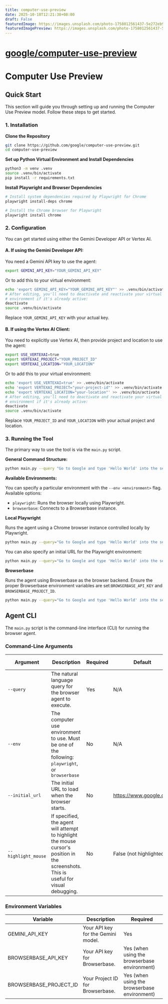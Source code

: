 ```yaml
---
title: computer-use-preview
date: 2025-10-10T12:21:38+08:00
draft: False
featuredImage: https://images.unsplash.com/photo-1758012561437-5e272eb9e1d1?ixid=M3w0NjAwMjJ8MHwxfHJhbmRvbXx8fHx8fHx8fDE3NjAwNzAwNjh8&ixlib=rb-4.1.0
featuredImagePreview: https://images.unsplash.com/photo-1758012561437-5e272eb9e1d1?ixid=M3w0NjAwMjJ8MHwxfHJhbmRvbXx8fHx8fHx8fDE3NjAwNzAwNjh8&ixlib=rb-4.1.0
---
```


# [google/computer-use-preview](https://github.com/google/computer-use-preview)

# Computer Use Preview

## Quick Start

This section will guide you through setting up and running the Computer Use Preview model. Follow these steps to get started.

### 1. Installation

**Clone the Repository**

```bash
git clone https://github.com/google/computer-use-preview.git
cd computer-use-preview
```

**Set up Python Virtual Environment and Install Dependencies**

```bash
python3 -m venv .venv
source .venv/bin/activate
pip install -r requirements.txt
```

**Install Playwright and Browser Dependencies**

```bash
# Install system dependencies required by Playwright for Chrome
playwright install-deps chrome

# Install the Chrome browser for Playwright
playwright install chrome
```

### 2. Configuration
You can get started using either the Gemini Developer API or Vertex AI.

#### A. If using the Gemini Developer API:

You need a Gemini API key to use the agent:

```bash
export GEMINI_API_KEY="YOUR_GEMINI_API_KEY"
```

Or to add this to your virtual environment:

```bash
echo 'export GEMINI_API_KEY="YOUR_GEMINI_API_KEY"' >> .venv/bin/activate
# After editing, you'll need to deactivate and reactivate your virtual
# environment if it's already active:
deactivate
source .venv/bin/activate
```

Replace `YOUR_GEMINI_API_KEY` with your actual key.

#### B. If using the Vertex AI Client:

You need to explicitly use Vertex AI, then provide project and location to use the agent:

```bash
export USE_VERTEXAI=true
export VERTEXAI_PROJECT="YOUR_PROJECT_ID"
export VERTEXAI_LOCATION="YOUR_LOCATION"
```

Or to add this to your virtual environment:

```bash
echo 'export USE_VERTEXAI=true' >> .venv/bin/activate
echo 'export VERTEXAI_PROJECT="your-project-id"' >> .venv/bin/activate
echo 'export VERTEXAI_LOCATION="your-location"' >> .venv/bin/activate
# After editing, you'll need to deactivate and reactivate your virtual
# environment if it's already active:
deactivate
source .venv/bin/activate
```

Replace `YOUR_PROJECT_ID` and `YOUR_LOCATION` with your actual project and location.

### 3. Running the Tool

The primary way to use the tool is via the `main.py` script.

**General Command Structure:**

```bash
python main.py --query "Go to Google and type 'Hello World' into the search bar"
```

**Available Environments:**

You can specify a particular environment with the ```--env <environment>``` flag.  Available options:

- `playwright`: Runs the browser locally using Playwright.
- `browserbase`: Connects to a Browserbase instance.

**Local Playwright**

Runs the agent using a Chrome browser instance controlled locally by Playwright.

```bash
python main.py --query="Go to Google and type 'Hello World' into the search bar" --env="playwright"
```

You can also specify an initial URL for the Playwright environment:

```bash
python main.py --query="Go to Google and type 'Hello World' into the search bar" --env="playwright" --initial_url="https://www.google.com/search?q=latest+AI+news"
```

**Browserbase**

Runs the agent using Browserbase as the browser backend. Ensure the proper Browserbase environment variables are set:`BROWSERBASE_API_KEY` and `BROWSERBASE_PROJECT_ID`.

```bash
python main.py --query="Go to Google and type 'Hello World' into the search bar" --env="browserbase"
```

## Agent CLI

The `main.py` script is the command-line interface (CLI) for running the browser agent.

### Command-Line Arguments

| Argument | Description | Required | Default | Supported Environment(s) |
|-|-|-|-|-|
| `--query` | The natural language query for the browser agent to execute. | Yes | N/A | All |
| `--env` | The computer use environment to use. Must be one of the following: `playwright`, or `browserbase` | No | N/A | All |
| `--initial_url` | The initial URL to load when the browser starts. | No | https://www.google.com | All |
| `--highlight_mouse` | If specified, the agent will attempt to highlight the mouse cursor's position in the screenshots. This is useful for visual debugging. | No | False (not highlighted) | `playwright` |

### Environment Variables

| Variable | Description | Required |
|-|-|-|
| GEMINI_API_KEY | Your API key for the Gemini model. | Yes |
| BROWSERBASE_API_KEY | Your API key for Browserbase. | Yes (when using the browserbase environment) |
| BROWSERBASE_PROJECT_ID | Your Project ID for Browserbase. | Yes (when using the browserbase environment) |
